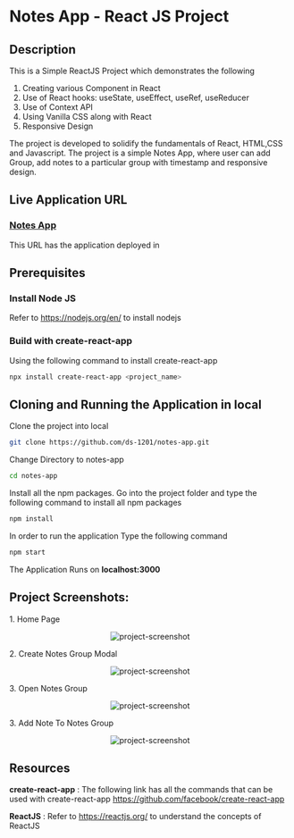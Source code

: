 # Notes App - React JS Project

## Description

This is a Simple ReactJS Project which demonstrates the following

1. Creating various Component in React
2. Use of React hooks: useState, useEffect, useRef, useReducer
3. Use of Context API
4. Using Vanilla CSS along with React
5. Responsive Design

The project is developed to solidify the fundamentals of React, HTML,CSS and Javascript. The project is a simple Notes App, where user can add Group, add notes to a particular group with timestamp and responsive design.

## Live Application URL

### [Notes App](https://notes-app-dhruvshah.vercel.app/)

This URL has the application deployed in

## Prerequisites

### Install Node JS

Refer to https://nodejs.org/en/ to install nodejs

### Build with create-react-app

Using the following command to install create-react-app

```bash
npx install create-react-app <project_name>
```

## Cloning and Running the Application in local

Clone the project into local

```bash
git clone https://github.com/ds-1201/notes-app.git
```

Change Directory to notes-app

```bash
cd notes-app
```

Install all the npm packages. Go into the project folder and type the following command to install all npm packages

```bash
npm install
```

In order to run the application Type the following command

```bash
npm start
```

The Application Runs on **localhost:3000**

<h2>Project Screenshots:</h2>

<p>1. Home Page</p>
<div style="text-align:center;">
<img src="https://res.cloudinary.com/djstabagi/image/upload/v1724699615/Screenshot_13_lesymi.png" alt="project-screenshot" style="max-width:100%;">
</div>

<p>2. Create Notes Group Modal</p>
<div style="text-align:center;">
<img src="https://res.cloudinary.com/djstabagi/image/upload/v1724699616/Screenshot_14_mnaq8u.png" alt="project-screenshot" style="max-width:100%;">
</div>

<p>3. Open Notes Group</p>
<div style="text-align:center;">
<img src="https://res.cloudinary.com/djstabagi/image/upload/v1724699615/Screenshot_12_atpehy.png" alt="project-screenshot" style="max-width:100%;">
</div>

<p>3. Add Note To Notes Group</p>
<div style="text-align:center;">
<img src="https://res.cloudinary.com/djstabagi/image/upload/v1724699615/Screenshot_15_tj6oyt.png" alt="project-screenshot" style="max-width:100%;">
</div>

## Resources

**create-react-app** : The following link has all the commands that can be used with create-react-app
https://github.com/facebook/create-react-app

**ReactJS** : Refer to https://reactjs.org/ to understand the concepts of ReactJS
